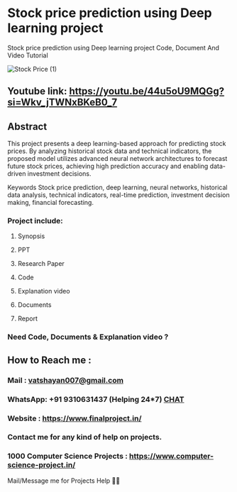 # Stock price prediction using Deep learning project
Stock price prediction using Deep learning project Code, Document And Video Tutorial

![Stock Price (1)](https://github.com/user-attachments/assets/da2b3c69-55f9-4f79-a184-15589a589dae)

## Youtube link: https://youtu.be/44u5oU9MQGg?si=Wkv_jTWNxBKeB0_7

## Abstract
This project presents a deep learning-based approach for predicting stock prices. By analyzing historical stock data and technical indicators, the proposed model utilizes advanced neural network architectures to forecast future stock prices, achieving high prediction accuracy and enabling data-driven investment decisions.

Keywords
Stock price prediction, deep learning, neural networks, historical data analysis, technical indicators, real-time prediction, investment decision making, financial forecasting.

### Project include: 

1. Synopsis

2. PPT

3. Research Paper


4. Code

5. Explanation video

6. Documents

7. Report


### Need Code, Documents & Explanation video ? 

## How to Reach me :

### Mail : vatshayan007@gmail.com 

### WhatsApp: +91 9310631437 (Helping 24*7) **[CHAT](https://wa.me/message/CHWN2AHCPMAZK1)** 

### Website : https://www.finalproject.in/

### Contact me for any kind of help on projects.
### 1000 Computer Science Projects : https://www.computer-science-project.in/


Mail/Message me for Projects Help 🙏🏻
